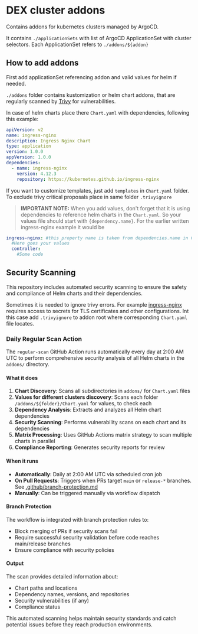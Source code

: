 # DEX cluster addons

Contains addons for kubernetes clusters managed by ArgoCD.

It contains `./applicationSets` with list of ArgoCD ApplicationSet with cluster selectors. Each ApplicationSet refers to `./addons/${addon}`

## How to add addons

First add applicationSet referencing addon and valid values for helm if needed.

`./addons` folder contains kustomization or helm chart addons, that are regularly scanned by [Trivy](https://github.com/aquasecurity/trivy) for vulnerabilities.

In case of helm charts place there `Chart.yaml` with dependencies, following this example:

```yaml
apiVersion: v2
name: ingress-nginx
description: Ingress Nginx Chart
type: application
version: 1.0.0
appVersion: 1.0.0
dependencies:
  - name: ingress-nginx
    version: 4.12.3
    repository: https://kubernetes.github.io/ingress-nginx
```

If you want to customize templates, just add `templates` in `Chart.yaml` folder. To exclude trivy critical proposals place in same folder `.trivyignore`

> **IMPORTANT NOTE:** When you add values, don't forget that it is using dependencies to reference helm charts in the `Chart.yaml`. So your values file should start with `{dependency.name}`. For the earlier written ingress-nginx example it would be

```yaml
ingress-nginx: #this property name is taken from dependencies.name in Chart.yaml
  #Here goes your values
  controller:
    #Some code
```

## Security Scanning

This repository includes automated security scanning to ensure the safety and compliance of Helm charts and their dependencies.

Sometimes it is needed to ignore trivy errors. For example [ingress-nginx](https://github.com/kubernetes/ingress-nginx) requires access to secrets for TLS certificates and other configurations. Int this case add `.trivyignore` to addon root where corresponding `Chart.yaml` file locates.

### Daily Regular Scan Action

The `regular-scan` GitHub Action runs automatically every day at 2:00 AM UTC to perform comprehensive security analysis of all Helm charts in the `addons/` directory.

#### What it does

1. **Chart Discovery**: Scans all subdirectories in `addons/` for `Chart.yaml` files
2. **Values for different clusters discovery**: Scans each folder `/addons/${folder}/Chart.yaml` for values, to check each
3. **Dependency Analysis**: Extracts and analyzes all Helm chart dependencies
4. **Security Scanning**: Performs vulnerability scans on each chart and its dependencies
5. **Matrix Processing**: Uses GitHub Actions matrix strategy to scan multiple charts in parallel
6. **Compliance Reporting**: Generates security reports for review

#### When it runs

- **Automatically**: Daily at 2:00 AM UTC via scheduled cron job
- **On Pull Requests**: Triggers when PRs target `main` or `release-*` branches. See [.github/branch-protection.md](/.github/branch-protection.md)
- **Manually**: Can be triggered manually via workflow dispatch

#### Branch Protection

The workflow is integrated with branch protection rules to:

- Block merging of PRs if security scans fail
- Require successful security validation before code reaches main/release branches
- Ensure compliance with security policies

#### Output

The scan provides detailed information about:

- Chart paths and locations
- Dependency names, versions, and repositories
- Security vulnerabilities (if any)
- Compliance status

This automated scanning helps maintain security standards and catch potential issues before they reach production environments.
